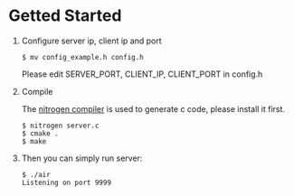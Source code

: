 # Getted Started

1.  Configure server ip, client ip and port

        $ mv config_example.h config.h

    Please edit SERVER_PORT, CLIENT_IP, CLIENT_PORT in config.h

2.  Compile

    The [nitrogen compiler](https://github.com/xsoameix/nitrogen)
    is used to generate c code, please install it first.

        $ nitrogen server.c
        $ cmake .
        $ make

3.  Then you can simply run server:

        $ ./air
        Listening on port 9999
